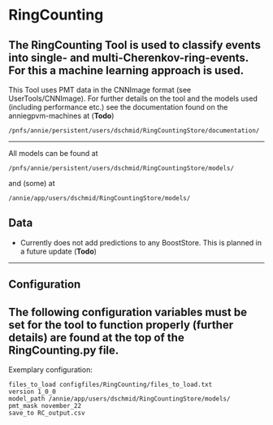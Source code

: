 # RingCounting

The RingCounting Tool is used to classify events into single- and multi-Cherenkov-ring-events.
For this a machine learning approach is used. 
---
This Tool uses PMT data in the CNNImage format (see UserTools/CNNImage). For further details on the tool and
the models used (including performance etc.) see the documentation found on the anniegpvm-machines at (**Todo**)
```
/pnfs/annie/persistent/users/dschmid/RingCountingStore/documentation/
```
---

All models can be found at
```
/pnfs/annie/persistent/users/dschmid/RingCountingStore/models/
```
and (some) at
```
/annie/app/users/dschmid/RingCountingStore/models/
```
## Data

- Currently does not add predictions to any BoostStore. This is planned in a future update (**Todo**)

---
## Configuration

The following configuration variables must be set for the tool to function properly (further details)
are found at the top of the RingCounting.py file.
---
Exemplary configuration:
```
files_to_load configfiles/RingCounting/files_to_load.txt
version 1_0_0
model_path /annie/app/users/dschmid/RingCountingStore/models/
pmt_mask november_22
save_to RC_output.csv
```
